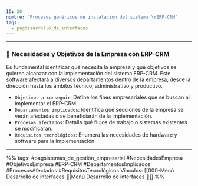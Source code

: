```yaml
---
ID: 20
nombre: "Procesos genéricos de instalación del sistema \rERP-CRM"
tags:
  - pagdesarrollo_de_interfaces
---
```

___
### 🎯 Necesidades y Objetivos de la Empresa con ERP-CRM
Es fundamental identificar qué necesita la empresa y qué objetivos se quieren alcanzar con la implementación del sistema ERP-CRM. Este software afectará a diversos departamentos dentro de la empresa, desde la dirección hasta los ámbitos técnico, administrativo y productivo.

* `Objetivos a conseguir`: Define los fines empresariales que se buscan al implementar el ERP-CRM.
* `Departamentos implicados`: Identifica qué secciones de la empresa se verán afectadas o se beneficiarán de la implementación.
* `Procesos afectados`: Detalla qué flujos de trabajo o sistemas existentes se modificarán.
* `Requisitos tecnológicos`: Enumera las necesidades de hardware y software para la implementación.

___
%%
tags:  #pagsistemas_de_gestión_empresarial  #NecesidadesEmpresa #ObjetivosEmpresa #ERP-CRM #DepartamentosImplicados #ProcesosAfectados #RequisitosTecnológicos
Vínculos: [[000-Menú Desarrollo de interfaces 📃|Menú Desarrollo de interfaces 📃]]
%%